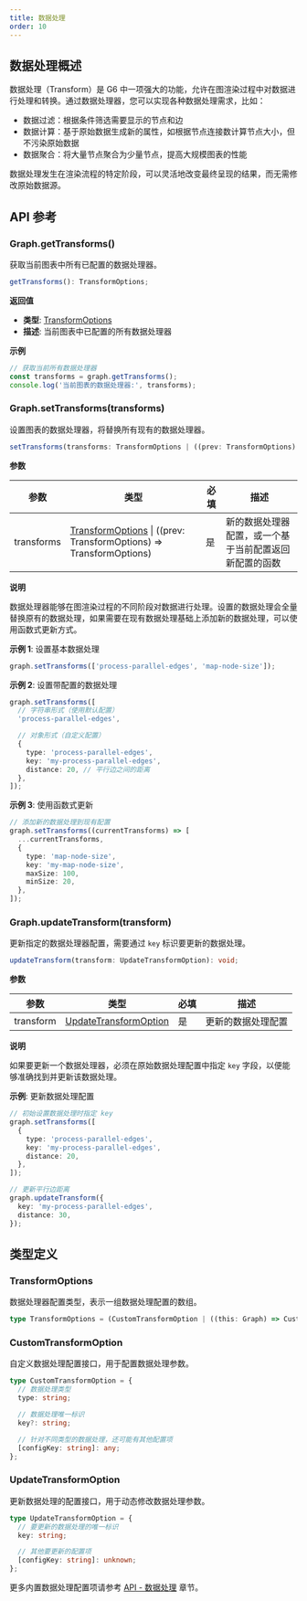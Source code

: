 ```yaml
---
title: 数据处理
order: 10
---
```


## 数据处理概述

数据处理（Transform）是 G6 中一项强大的功能，允许在图渲染过程中对数据进行处理和转换。通过数据处理器，您可以实现各种数据处理需求，比如：

- 数据过滤：根据条件筛选需要显示的节点和边
- 数据计算：基于原始数据生成新的属性，如根据节点连接数计算节点大小，但不污染原始数据
- 数据聚合：将大量节点聚合为少量节点，提高大规模图表的性能

数据处理发生在渲染流程的特定阶段，可以灵活地改变最终呈现的结果，而无需修改原始数据源。

## API 参考

### Graph.getTransforms()

获取当前图表中所有已配置的数据处理器。

```typescript
getTransforms(): TransformOptions;
```

**返回值**

- **类型**: [TransformOptions](#transformoptions)
- **描述**: 当前图表中已配置的所有数据处理器

**示例**

```typescript
// 获取当前所有数据处理器
const transforms = graph.getTransforms();
console.log('当前图表的数据处理器:', transforms);
```

### Graph.setTransforms(transforms)

设置图表的数据处理器，将替换所有现有的数据处理器。

```typescript
setTransforms(transforms: TransformOptions | ((prev: TransformOptions) => TransformOptions)): void;
```

**参数**

| 参数       | 类型                                                                                    | 必填 | 描述                                                   |
| ---------- | --------------------------------------------------------------------------------------- | ---- | ------------------------------------------------------ |
| transforms | [TransformOptions](#transformoptions) \| ((prev: TransformOptions) => TransformOptions) | 是   | 新的数据处理器配置，或一个基于当前配置返回新配置的函数 |

**说明**

数据处理器能够在图渲染过程的不同阶段对数据进行处理。设置的数据处理会全量替换原有的数据处理，如果需要在现有数据处理基础上添加新的数据处理，可以使用函数式更新方式。

**示例 1**: 设置基本数据处理

```typescript
graph.setTransforms(['process-parallel-edges', 'map-node-size']);
```

**示例 2**: 设置带配置的数据处理

```typescript
graph.setTransforms([
  // 字符串形式（使用默认配置）
  'process-parallel-edges',

  // 对象形式（自定义配置）
  {
    type: 'process-parallel-edges',
    key: 'my-process-parallel-edges',
    distance: 20, // 平行边之间的距离
  },
]);
```

**示例 3**: 使用函数式更新

```typescript
// 添加新的数据处理到现有配置
graph.setTransforms((currentTransforms) => [
  ...currentTransforms,
  {
    type: 'map-node-size',
    key: 'my-map-node-size',
    maxSize: 100,
    minSize: 20,
  },
]);
```

### Graph.updateTransform(transform)

更新指定的数据处理器配置，需要通过 `key` 标识要更新的数据处理。

```typescript
updateTransform(transform: UpdateTransformOption): void;
```

**参数**

| 参数      | 类型                                            | 必填 | 描述               |
| --------- | ----------------------------------------------- | ---- | ------------------ |
| transform | [UpdateTransformOption](#updatetransformoption) | 是   | 更新的数据处理配置 |

**说明**

如果要更新一个数据处理器，必须在原始数据处理配置中指定 `key` 字段，以便能够准确找到并更新该数据处理。

**示例**: 更新数据处理配置

```typescript
// 初始设置数据处理时指定 key
graph.setTransforms([
  {
    type: 'process-parallel-edges',
    key: 'my-process-parallel-edges',
    distance: 20,
  },
]);

// 更新平行边距离
graph.updateTransform({
  key: 'my-process-parallel-edges',
  distance: 30,
});
```

## 类型定义

### TransformOptions

数据处理器配置类型，表示一组数据处理配置的数组。

```typescript
type TransformOptions = (CustomTransformOption | ((this: Graph) => CustomTransformOption))[];
```

### CustomTransformOption

自定义数据处理配置接口，用于配置数据处理参数。

```typescript
type CustomTransformOption = {
  // 数据处理类型
  type: string;

  // 数据处理唯一标识
  key?: string;

  // 针对不同类型的数据处理，还可能有其他配置项
  [configKey: string]: any;
};
```

### UpdateTransformOption

更新数据处理的配置接口，用于动态修改数据处理参数。

```typescript
type UpdateTransformOption = {
  // 要更新的数据处理的唯一标识
  key: string;

  // 其他要更新的配置项
  [configKey: string]: unknown;
};
```

更多内置数据处理配置项请参考 [API - 数据处理](/api/transforms/map-node-size) 章节。
